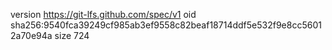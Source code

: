 version https://git-lfs.github.com/spec/v1
oid sha256:9540fca39249cf985ab3ef9558c82beaf18714ddf5e532f9e8cc56012a70e94a
size 724
